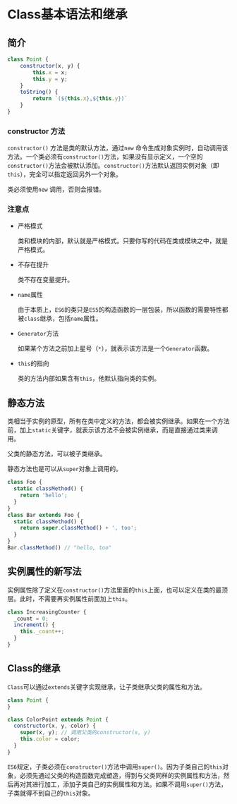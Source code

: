 # Class基本语法和继承

## 简介

```javascript
class Point {
	constructor(x, y) {
		this.x = x;
		this.y = y;
	}
	toString() {
		return `(${this.x},${this.y})`
	}
}
```

### constructor 方法

`constructor()` 方法是类的默认方法，通过`new` 命令生成对象实例时，自动调用该方法。一个类必须有`constructor()`方法，如果没有显示定义，一个空的`constructor()`方法会被默认添加。`constructor()`方法默认返回实例对象（即`this`），完全可以指定返回另外一个对象。

类必须使用`new` 调用，否则会报错。

### 注意点

- 严格模式

  类和模块的内部，默认就是严格模式。只要你写的代码在类或模块之中，就是严格模式。

- 不存在提升

  类不存在变量提升。

- `name`属性

  由于本质上，`ES6`的类只是`ES5`的构造函数的一层包装，所以函数的需要特性都被`class`继承，包括`name`属性。

- `Generator`方法

  如果某个方法之前加上星号（`*`），就表示该方法是一个`Generator`函数。

- `this`的指向

  类的方法内部如果含有`this`，他默认指向类的实例。

## 静态方法

类相当于实例的原型，所有在类中定义的方法，都会被实例继承。如果在一个方法前，加上`static`关键字，就表示该方法不会被实例继承，而是直接通过类来调用。

父类的静态方法，可以被子类继承。

静态方法也是可以从`super`对象上调用的。

```javascript
class Foo {
  static classMethod() {
    return 'hello';
  }
}
class Bar extends Foo {
  static classMethod() {
    return super.classMethod() + ', too';
  }
}
Bar.classMethod() // "hello, too"
```

## 实例属性的新写法

实例属性除了定义在`constructor()`方法里面的`this`上面，也可以定义在类的最顶层。此时，不需要再实例属性前面加上`this`。

```javascript
class IncreasingCounter {
  _count = 0;
  increment() {
    this._count++;
  }
}
```

## Class的继承

`Class`可以通过`extends`关键字实现继承，让子类继承父类的属性和方法。

```javascript
class Point {
}

class ColorPoint extends Point {
  constructor(x, y, color) {
    super(x, y); // 调用父类的constructor(x, y)
    this.color = color;
  }
}
```

`ES6`规定，子类必须在`constructor()`方法中调用`super()`。因为子类自己的`this`对象，必须先通过父类的构造函数完成塑造，得到与父类同样的实例属性和方法，然后再对其进行加工，添加子类自己的实例属性和方法。如果不调用`super()`方法，子类就得不到自己的`this`对象。